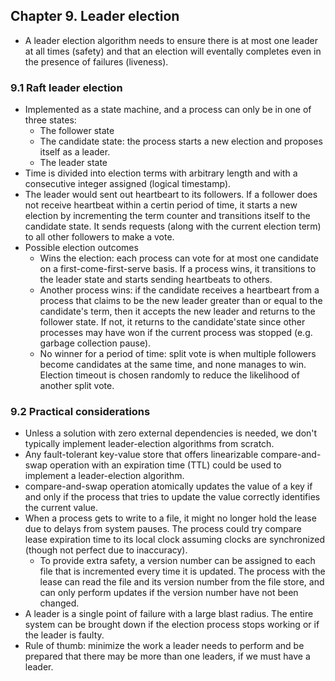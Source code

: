 ## Chapter 9. Leader election

- A leader election algorithm needs to ensure there is at most one leader at all times (safety) and that an election will eventally completes even in the presence of failures (liveness).
  
### 9.1 Raft leader election
- Implemented as a state machine, and a process can only be in one of three states:
  - The follower state
  - The candidate state: the process starts a new election and proposes itself as a leader.
  - The leader state
- Time is divided into election terms with arbitrary length and with a consecutive integer assigned (logical timestamp).
- The leader would sent out heartbeart to its followers. If a follower does not receive heartbeat within a certin period of time, it starts a new election by incrementing the term counter and transitions itself to the candidate state. It sends requests (along with the current election term) to all other followers to make a vote.
- Possible election outcomes
  - Wins the election: each process can vote for at most one candidate on a first-come-first-serve basis. If a process wins, it transitions to the leader state and starts sending heartbeats to others.
  - Another process wins: if the candidate receives a heartbeart from a process that claims to be the new leader greater than or equal to the candidate's term, then it accepts the new leader and returns to the follower state. If not, it returns to the candidate'state since other processes may have won if the current process was stopped (e.g. garbage collection pause).
  - No winner for a period of time: split vote is when multiple followers become candidates at the same time, and none manages to win. Election timeout is chosen randomly to reduce the likelihood of another split vote.

### 9.2 Practical considerations
- Unless a solution with zero external dependencies is needed, we don't typically implement leader-election algorithms from scratch.
- Any fault-tolerant key-value store that offers linearizable compare-and-swap operation with an expiration time (TTL) could be used to implement a leader-election algorithm.
- compare-and-swap operation atomically updates the value of a key if and only if the process that tries to update the value correctly identifies the current value.
- When a process gets to write to a file, it might no longer hold the lease due to delays from system pauses. The process could try compare lease expiration time to its local clock assuming clocks are synchronized (though not perfect due to inaccuracy).
  - To provide extra safety, a version number can be assigned to each file that is incremented every time it is updated. The process with the lease can read the file and its version number from the file store, and can only perform updates if the version number have not been changed.
- A leader is a single point of failure with a large blast radius. The entire system can be brought down if the election process stops working or if the leader is faulty.
- Rule of thumb: minimize the work a leader needs to perform and be prepared that there may be more than one leaders, if we must have a leader.